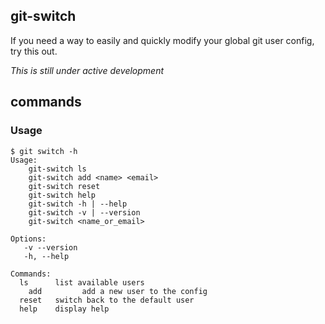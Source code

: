 ## git-switch

If you need a way to easily and quickly modify your global git user config, try this out.

*This is still under active development*

## commands

### Usage

```
$ git switch -h
Usage:
	git-switch ls
	git-switch add <name> <email>
	git-switch reset
	git-switch help
	git-switch -h | --help
	git-switch -v | --version
	git-switch <name_or_email>

Options:
   -v --version
   -h, --help

Commands:
  ls      list available users
	add 		add a new user to the config
  reset   switch back to the default user
  help    display help
```
